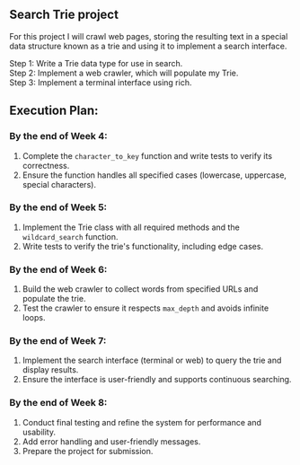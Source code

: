 ## Search Trie project
For this project I will crawl web pages, storing the resulting text in a special data structure known as a trie and using it to implement a search interface.  

Step 1: Write a Trie  data type for use in search.  
Step 2: Implement a web crawler, which will populate my Trie.  
Step 3: Implement a terminal interface using rich.


## Execution Plan:
### By the end of Week 4:
1. Complete the `character_to_key` function and write tests to verify its correctness.  
2. Ensure the function handles all specified cases (lowercase, uppercase, special characters).
### By the end of Week 5:
1. Implement the Trie class with all required methods and the `wildcard_search` function.  
2. Write tests to verify the trie's functionality, including edge cases.
### By the end of Week 6:
1. Build the web crawler to collect words from specified URLs and populate the trie.  
2. Test the crawler to ensure it respects `max_depth` and avoids infinite loops.  
### By the end of Week 7:
1. Implement the search interface (terminal or web) to query the trie and display results.  
2. Ensure the interface is user-friendly and supports continuous searching.  
### By the end of Week 8:
1. Conduct final testing and refine the system for performance and usability.  
2. Add error handling and user-friendly messages.  
3. Prepare the project for submission.  
